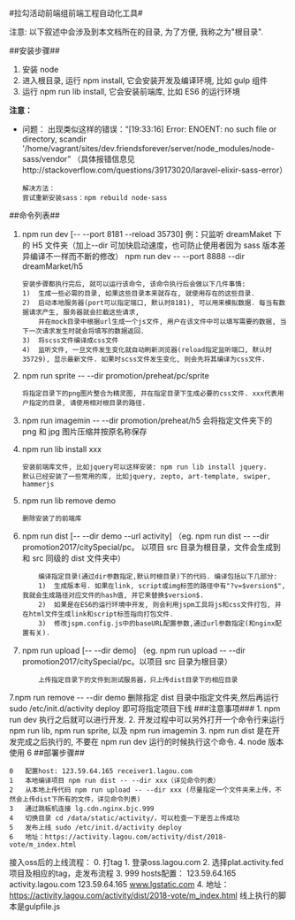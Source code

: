 #拉勾活动前端组前端工程自动化工具#

注意: 以下叙述中会涉及到本文档所在的目录, 为了方便, 我称之为"根目录".

##安装步骤##

1.  安装 node
2.  进入根目录, 运行 npm install, 它会安装开发及编译环境, 比如 gulp 组件
3.  运行 npm run lib install, 它会安装前端库, 比如 ES6 的运行环境

**注意：**

- 问题：
  出现类似这样的错误：“[19:33:16] Error: ENOENT: no such file or directory, scandir '/home/vagrant/sites/dev.friendsforever/server/node_modules/node-sass/vendor”
  （具体报错信息见http://stackoverflow.com/questions/39173020/laravel-elixir-sass-error）

      解决方法：
      尝试重新安装sass：npm rebuild node-sass

##命令列表##

1.  npm run dev \[-- --port 8181 --reload 35730\]
    例：只监听 dreamMaket 下的 H5 文件夹（加上--dir 可加快启动速度，也可防止使用者因为 sass 版本差异编译不一样而不断的修改）
    npm run dev -- --port 8888 --dir dreamMarket/h5

        安装步骤都执行完后, 就可以运行该命令, 该命令执行后会做以下几件事情:
        1)  生成一些必需的目录, 如果这些目录本来就存在, 就使用存在的这些目录.
        2)  启动本地服务器(port可以指定端口, 默认时8181), 可以用来模拟数据. 每当有数据请求产生, 服务器就会拦截这些请求,
        	并在mock目录中根据url生成一个js文件, 用户在该文件中可以填写需要的数据, 当下一次请求发生时就会将填写的数据返回.
        3)  将scss文件编译成css文件
        4)  监听文件, 一旦文件发生变化就自动刷新浏览器(reload指定监听端口, 默认时35729), 显示最新文件. 如果时scss文件发生变化, 则会先将其编译为css文件.

2.  npm run sprite -- --dir promotion/preheat/pc/sprite

        将指定目录下的png图片整合为精灵图, 并在指定目录下生成必要的css文件. xxx代表用户指定的目录, 请使用相对根目录的路径.

3.  npm run imagemin -- --dir promotion/preheat/h5
    会将指定文件夹下的 png 和 jpg 图片压缩并按原名称保存
4.  npm run lib install xxx

        安装前端库文件, 比如jquery可以这样安装: npm run lib install jquery.
        默认已经安装了一些常用的库, 比如jquery, zepto, art-template, swiper, hammerjs

5.  npm run lib remove demo

        删除安装了的前端库

6.  npm run dist \[-- --dir demo --url activity\]
    （eg. npm run dist -- --dir promotion2017/citySpecial/pc。
    以项目 src 目录为根目录，文件会生成到和 src 同级的 dist 文件夹中）

        	编译指定目录(通过dir参数指定,默认时根目录)下的代码. 编译包括以下几部分:
        	1)  生成版本号. 如果在link, script或img标签的路径中有"?v=$version$", 我就会生成路径对应文件的hash值, 并它来替换$version$.
        	2)  如果是在ES6的运行环境中开发, 则会利用jspm工具将js和css文件打包, 并在html文件生成link和script标签指向打包文件.
        	3)  修改jspm.config.js中的baseURL配置参数,通过url参数指定(和nginx配置有关).


7.  npm run upload \[-- --dir demo\]
    （eg. npm run upload -- --dir promotion2017/citySpecial/pc。以项目 src 目录为根目录）

        	上传指定目录下的文件到测试服务器，只上传dist目录下的相应目录


7.npm run remove -- --dir demo
删除指定 dist 目录中指定文件夹,然后再运行 sudo /etc/init.d/activity deploy 即可将指定项目下线 ###注意事项### 1. npm run dev 执行之后就可以进行开发. 2. 开发过程中可以另外打开一个命令行来运行 npm run lib, npm run sprite, 以及 npm run imagemin 3. npm run dist 是在开发完成之后执行的, 不要在 npm run dev 运行的时候执行这个命令. 4. node 版本使用 6 ##部署步骤##

    0   配置host: 123.59.64.165 receiver1.lagou.com
    1   本地编译项目 npm run dist -- --dir xxx（详见命令列表）
    2   从本地上传代码 npm run upload -- --dir xxx (尽量指定一个文件夹来上传，不然会上传dist下所有的文件，详见命令列表)
    3   通过跳板机连接 lg.cdn.nginx.bjc.999
    4   切换目录 cd /data/static/activity/，可以检查一下是否上传成功
    5   发布上线 sudo /etc/init.d/activity deploy
    6   地址：https://activity.lagou.com/activity/dist/2018-vote/m_index.html


接入oss后的上线流程：
      0. 打tag
      1. 登录oss.lagou.com
      2. 选择plat.activity.fed项目及相应的tag，走发布流程
      3. 999 hosts配置： 123.59.64.165 activity.lagou.com 123.59.64.165 www.lgstatic.com
      4. 地址：https://activity.lagou.com/activity/dist/2018-vote/m_index.html
      线上执行的脚本是gulpfile.js